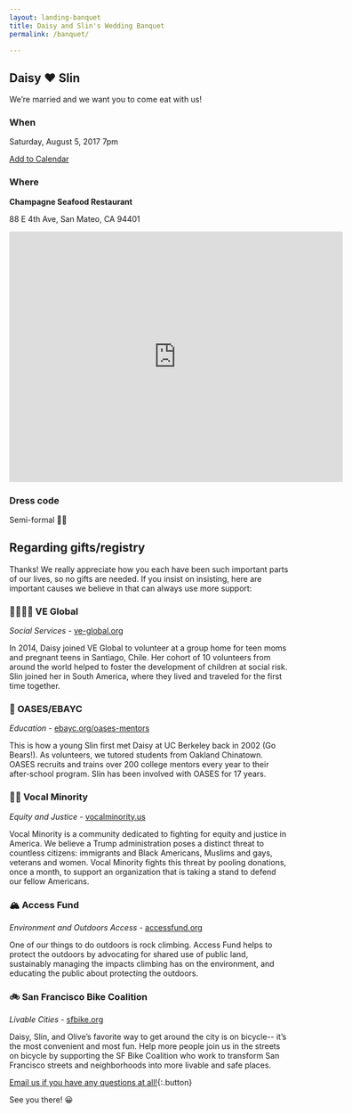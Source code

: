 ```yaml
---
layout: landing-banquet
title: Daisy and Slin's Wedding Banquet
permalink: /banquet/

---
```


<section id="banner">
  <div class="inner" markdown="1">

## Daisy ❤️ Slin
We’re married and we want you to come eat with us!

  </div>
</section>

<section class="wrapper style5">
<div class="inner" markdown="1">

### When

Saturday, August 5, 2017 7pm

<a target="_blank" href="https://calendar.google.com/calendar/event?action=TEMPLATE&amp;tmeid=MDNoNmZzZHZncGhldTBpZGI1YTgyN3U4dmcgc2xpbmxlZUBt&amp;tmsrc=slinlee%40gmail.com">Add to Calendar</a>

### Where
**Champagne Seafood Restaurant**

88 E 4th Ave, San Mateo, CA 94401
<iframe src="https://www.google.com/maps/embed?pb=!1m18!1m12!1m3!1d3162.6525133822297!2d-122.32543128430831!3d37.56324987979841!2m3!1f0!2f0!3f0!3m2!1i1024!2i768!4f13.1!3m3!1m2!1s0x808f9e7018def0f5%3A0x9d4f3b88296d6496!2sChampagne+Seafood+Restaurant!5e0!3m2!1sen!2sus!4v1485751904861" width="600" height="450" frameborder="0" style="border:0" allowfullscreen></iframe>


</div>
</section>

<section class="wrapper style5">
<div class="inner" markdown="1">

### Dress code
Semi-formal 👗👔

## Regarding gifts/registry
Thanks! We really appreciate how you each have been such important parts of our lives, so no gifts are needed. If you insist on insisting, here are important causes we believe in that can always use more support:


### 👩‍👩‍👧‍👦 VE Global
  *Social Services* - [ve-global.org](http://www.ve-global.org)
  
  In 2014, Daisy joined VE Global to volunteer at a group home for teen moms and pregnant teens in Santiago, Chile. Her cohort of 10 volunteers from around the world helped to foster the development of children at social risk. Slin joined her in South America, where they lived and traveled for the first time together.

 
### 🍏 OASES/EBAYC
  *Education* - [ebayc.org/oases-mentors](http://www.ebayc.org/oases-mentors/)
  
  This is how a young Slin first met Daisy at UC Berkeley back in 2002 (Go Bears!). As volunteers, we tutored students from Oakland Chinatown. OASES recruits and trains over 200 college mentors every year to their after-school program. Slin has been involved with OASES for 17 years.

  
### ✊🏽 Vocal Minority
  *Equity and Justice* - [vocalminority.us](http://vocalminority.us/)
  
  Vocal Minority is a community dedicated to fighting for equity and justice in America. We believe a Trump administration poses a distinct threat to countless citizens: immigrants and Black Americans, Muslims and gays, veterans and women. Vocal Minority fights this threat by pooling donations, once a month, to support an organization that is taking a stand to defend our fellow Americans.

 

### 🏔 Access Fund
  *Environment and Outdoors Access* - [accessfund.org](https://www.accessfund.org)

  One of our things to do outdoors is rock climbing. 
  Access Fund helps to protect the outdoors by advocating for shared use of public land, 
  sustainably managing the impacts climbing has on the environment, 
  and educating the public about protecting the outdoors.

 

### 🚲 San Francisco Bike Coalition
  *Livable Cities* - [sfbike.org](https://www.sfbike.org)

  Daisy, Slin, and Olive’s favorite way to get around the city is on bicycle-- 
  it’s the most convenient and most fun. 
  Help more people join us in the streets on bicycle by supporting the SF Bike Coalition who work to transform San Francisco streets and neighborhoods into more livable and safe places.

  
</div>
</section>

<section class="wrapper style2 special">
<div class="inner" markdown="1">

[Email us if you have any questions at all!](mailto:slinlee+wedding@gmail.com){:.button}


  See you there! 😀

<div class="box alt">
<div class="row">

</div>
</div>
</div>
</section>
